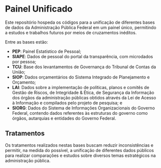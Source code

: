 # Painel Unificado

Este repositório hospeda os códigos para a unificação de diferentes bases de dados da Administração Pública Federal em um painel único, permitindo a estudos e trabalhos futuros por meios de cruzamentos inéditos.

Entre as bases estão:
* **PEP**: Painel Estatístico de Pessoal;
* **SIAPE**: Dados de pessoal do portal da transparência, com microdados por pessoa;
* **TCU**: Base dos levantamentos de Governança do Tribunal de Contas da União;
* **SIOP**: Dados orçamentários do Sistema Integrado de Planejamento e Orçamento;
* **LAI**: Dados sobre a implementação de políticas, planos e comitês de Gestão de Riscos, de Integridade & Ética, de Segurança da Informação dos órgãos da administração públicas obtidos através da Lei de Acesso à Informação e compilados pelo projeto de pesquisa; e 
* **SIORG**: Dados do Sistema de Informações Organizacionais do Governo Federal, contendo dados referentes às estruturas do governo como órgãos, autarquias e entidades do Governo Federal.

## Tratamentos

Os tratamentos realizados nestas bases buscam reduzir inconsistências e permitir, na medida do possível, a unificação de diferentes dados públicos para realizar comparações e estudos sobre diversos temas estratégicos na administração pública.
